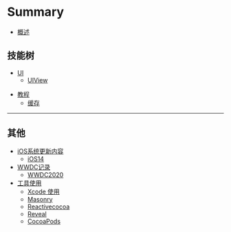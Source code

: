 # Summary

* [概述](README.md)

## 技能树

<!-- * [核心动画-doing](/coreAnimation/README.md)
	* [图层树-done](/coreAnimation/layertree.md)
	* [寄宿图-done](/coreAnimation/lodge.md)
	* [图层几何学-doing](/coreAnimation/layer_math.md)
	* [视觉效果](/coreAnimation/layertree.md)
	* [变换](/coreAnimation/layertree.md)
	* [专用涂层](/coreAnimation/layertree.md)
	* [隐式动画](/coreAnimation/layertree.md)
	* [显式动画](/coreAnimation/layertree.md)
	* [涂层时间](/coreAnimation/layertree.md)
	* [缓冲](/coreAnimation/layertree.md)
	* [基于定时器的动画](/coreAnimation/layertree.md)
	* [性能调优](/coreAnimation/layertree.md)
	* [高效绘图](/coreAnimation/layertree.md)
	* [图像IO](/coreAnimation/layertree.md)
	* [涂层性能](/coreAnimation/layertree.md) 
* [runtime-doing](/runtime/README.md)
	* [使用场景](/runtime/useage.md)-->
* [UI](UI/README.md)
	* [UIView](UI/UIView.md)
<!-- 	* [UIView](UI/UIView.md) -->
<!--     * [UIStackView](UI/UIStackView.md) -->
<!--     * [UITextField](UI/UITextField.md) -->
<!--     * [UIImage](UI/UIImage.md) -->
<!--     * [表格](UI/table.md) -->
<!--     * [UICollectionView](UI/UICollectionView.md) -->
* [教程](tutorial/README.md)
	* [缓存](tutorial/cache.md)
<!-- 	* [变量、常量](tutorial/variable.md) -->
<!-- 	* [OC对象本质](tutorial/oc_theory.md) -->
<!-- 	* [App Store Connect](tutorial/app_store.md) -->
<!-- 	* [NFC](tutorial/nfc.md) -->
<!-- 	* [拦截器设计](tutorial/Interceptor.md) -->
<!-- 	* [协议(Protocol)](tutorial/protocol.md) -->
<!-- 	* [分类(Category)](tutorial/category.md) -->
<!-- 	* [LLVM](tutorial/LLVM.md) -->
<!-- 	* [注释说明](tutorial/annotation.md) -->
<!-- 	* [宏的使用](tutorial/macro.md) -->
<!-- 	* [block](tutorial/block.md) -->
<!-- * [语法-todo](Grammar/README.md) -->
<!-- 	* [枚举](/Grammar/enum.md) -->
<!-- 	* [字符串](Grammar/String.md) -->
<!-- 	* [日期](Grammar/Date.md) -->
<!-- 	* [Block](Grammar/Block.md) -->
<!-- 	* [xcodebuild](/Grammar/xcodebuild.md) -->
<!-- 	* [xcrun](/Grammar/xcrun.md) -->
<!-- 	* [关键字](/Grammar/keychar.md) -->
<!-- * [Effective OBJ-todo](/Effective/README.md) -->
<!-- 	* [开发记录](/Effective/dev_rec.md) -->
<!-- 	* [错误随笔](/Effective/mistake_note.md) -->
<!-- 	* [错误分析](/Effective/analyse.md) -->
<!-- * [逆向工程-todo](/reverse/README.md) -->
<!-- * [自动化-todo](/automatic/README.md) -->
<!-- 	* [xcodebuild](/automatic/xcodebuild.md) -->
<!-- 	* [xcrun](/automatic/xcrun.md)  -->

--- 

## 其他
* [iOS系统更新内容](/iosSys/README.md)
	* [iOS14](/iosSys/iOS14.md)
* [WWDC记录](/wwdc/README.md)
	* [WWDC2020](/wwdc/wwdc2020.md)
* [工具使用](/Tools/README.md)
	* [Xcode 使用](/Tools/Xcode.md)
	* [Masonry](/Tools/Masonry.md)
    * [Reactivecocoa](/Tools/Reactivecocoa.md)
    * [Reveal](/Tools/Reveal.md)
    * [CocoaPods](/Tools/cocoapods.md)

    
